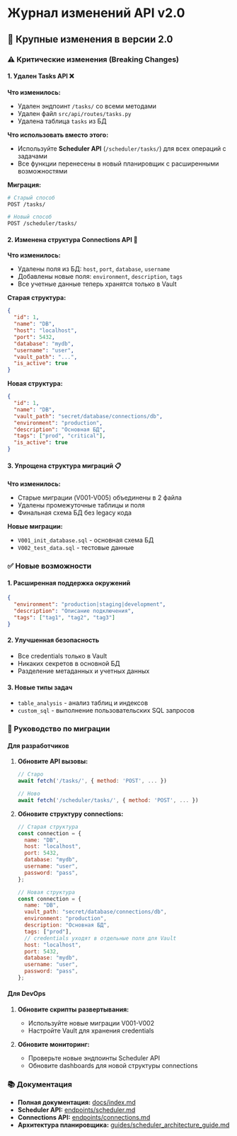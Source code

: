 # Журнал изменений API v2.0

## 🚀 Крупные изменения в версии 2.0

### ⚠️ Критические изменения (Breaking Changes)

#### 1. Удален Tasks API ❌

**Что изменилось:**

- Удален эндпоинт `/tasks/` со всеми методами
- Удален файл `src/api/routes/tasks.py`
- Удалена таблица `tasks` из БД

**Что использовать вместо этого:**

- Используйте **Scheduler API** (`/scheduler/tasks/`) для всех операций с задачами
- Все функции перенесены в новый планировщик с расширенными возможностями

**Миграция:**

```bash
# Старый способ
POST /tasks/

# Новый способ
POST /scheduler/tasks/
```

#### 2. Изменена структура Connections API 🔄

**Что изменилось:**

- Удалены поля из БД: `host`, `port`, `database`, `username`
- Добавлены новые поля: `environment`, `description`, `tags`
- Все учетные данные теперь хранятся только в Vault

**Старая структура:**

```json
{
  "id": 1,
  "name": "DB",
  "host": "localhost",
  "port": 5432,
  "database": "mydb",
  "username": "user",
  "vault_path": "...",
  "is_active": true
}
```

**Новая структура:**

```json
{
  "id": 1,
  "name": "DB",
  "vault_path": "secret/database/connections/db",
  "environment": "production",
  "description": "Основная БД",
  "tags": ["prod", "critical"],
  "is_active": true
}
```

#### 3. Упрощена структура миграций 📋

**Что изменилось:**

- Старые миграции (V001-V005) объединены в 2 файла
- Удалены промежуточные таблицы и поля
- Финальная схема БД без legacy кода

**Новые миграции:**

- `V001_init_database.sql` - основная схема БД
- `V002_test_data.sql` - тестовые данные

### ✅ Новые возможности

#### 1. Расширенная поддержка окружений

```json
{
  "environment": "production|staging|development",
  "description": "Описание подключения",
  "tags": ["tag1", "tag2", "tag3"]
}
```

#### 2. Улучшенная безопасность

- Все credentials только в Vault
- Никаких секретов в основной БД
- Разделение метаданных и учетных данных

#### 3. Новые типы задач

- `table_analysis` - анализ таблиц и индексов
- `custom_sql` - выполнение пользовательских SQL запросов

### 🔧 Руководство по миграции

#### Для разработчиков

1. **Обновите API вызовы:**

   ```javascript
   // Старо
   await fetch('/tasks/', { method: 'POST', ... })

   // Ново
   await fetch('/scheduler/tasks/', { method: 'POST', ... })
   ```

2. **Обновите структуру connections:**

   ```javascript
   // Старая структура
   const connection = {
     name: "DB",
     host: "localhost",
     port: 5432,
     database: "mydb",
     username: "user",
     password: "pass",
   };

   // Новая структура
   const connection = {
     name: "DB",
     vault_path: "secret/database/connections/db",
     environment: "production",
     description: "Основная БД",
     tags: ["prod"],
     // credentials уходят в отдельные поля для Vault
     host: "localhost",
     port: 5432,
     database: "mydb",
     username: "user",
     password: "pass",
   };
   ```

#### Для DevOps

1. **Обновите скрипты развертывания:**

   - Используйте новые миграции V001-V002
   - Настройте Vault для хранения credentials

2. **Обновите мониторинг:**
   - Проверьте новые эндпоинты Scheduler API
   - Обновите dashboards для новой структуры connections

### 📚 Документация

- **Полная документация:** [docs/index.md](index.md)
- **Scheduler API:** [endpoints/scheduler.md](endpoints/scheduler.md)
- **Connections API:** [endpoints/connections.md](endpoints/connections.md)
- **Архитектура планировщика:** [guides/scheduler_architecture_guide.md](guides/scheduler_architecture_guide.md)
